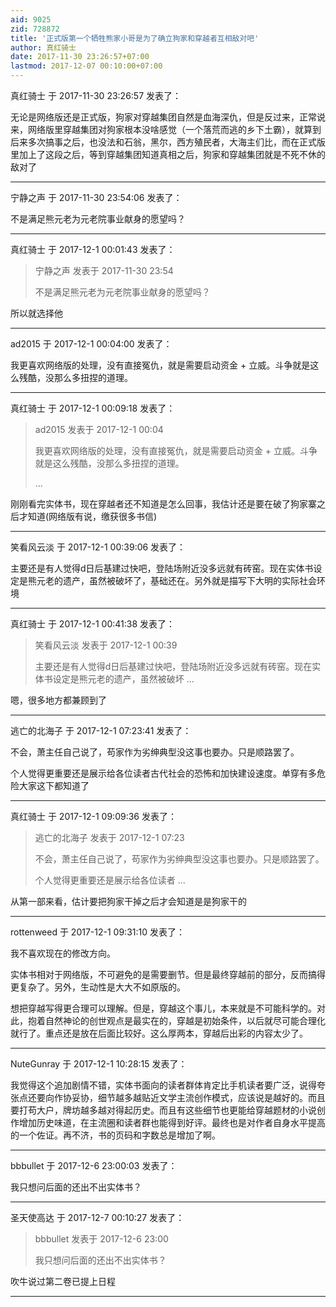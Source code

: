 ```yaml
---
aid: 9025
zid: 728872
title: '正式版第一个牺牲熊家小哥是为了确立狗家和穿越者互相敌对吧'
author: 真红骑士
date: 2017-11-30 23:26:57+07:00
lastmod: 2017-12-07 00:10:00+07:00
---
```


真红骑士 于 2017-11-30 23:26:57 发表了：

无论是网络版还是正式版，狗家对穿越集团自然是血海深仇，但是反过来，正常说来，网络版里穿越集团对狗家根本没啥感觉（一个落荒而逃的乡下土霸），就算到后来多次搞事之后，也没法和石翁，黑尔，西方殖民者，大海主们比，而在正式版里加上了这段之后，等到穿越集团知道真相之后，狗家和穿越集团就是不死不休的敌对了

---------

宁静之声 于 2017-11-30 23:54:06 发表了：

不是满足熊元老为元老院事业献身的愿望吗？

---------

真红骑士 于 2017-12-1 00:01:43 发表了：

> 宁静之声 发表于 2017-11-30 23:54
> 
> 不是满足熊元老为元老院事业献身的愿望吗？



所以就选择他

---------

ad2015 于 2017-12-1 00:04:00 发表了：

我更喜欢网络版的处理，没有直接冤仇，就是需要启动资金 \+ 立威。斗争就是这么残酷，没那么多扭捏的道理。

---------

真红骑士 于 2017-12-1 00:09:18 发表了：

> ad2015 发表于 2017-12-1 00:04
> 
> 我更喜欢网络版的处理，没有直接冤仇，就是需要启动资金 \+ 立威。斗争就是这么残酷，没那么多扭捏的道理。
> 
> ...



刚刚看完实体书，现在穿越者还不知道是怎么回事，我估计还是要在破了狗家寨之后才知道(网络版有说，缴获很多书信)

---------

笑看风云淡 于 2017-12-1 00:39:06 发表了：

主要还是有人觉得d日后基建过快吧，登陆场附近没多远就有砖窑。现在实体书设定是熊元老的遗产，虽然被破坏了，基础还在。另外就是描写下大明的实际社会环境

---------

真红骑士 于 2017-12-1 00:41:38 发表了：

> 笑看风云淡 发表于 2017-12-1 00:39
> 
> 主要还是有人觉得d日后基建过快吧，登陆场附近没多远就有砖窑。现在实体书设定是熊元老的遗产，虽然被破坏 ...



嗯，很多地方都兼顾到了

---------

逃亡的北海子 于 2017-12-1 07:23:41 发表了：

不会，萧主任自己说了，苟家作为劣绅典型没这事也要办。只是顺路罢了。

个人觉得更重要还是展示给各位读者古代社会的恐怖和加快建设速度。单穿有多危险大家这下都知道了

---------

真红骑士 于 2017-12-1 09:09:36 发表了：

> 逃亡的北海子 发表于 2017-12-1 07:23
> 
> 不会，萧主任自己说了，苟家作为劣绅典型没这事也要办。只是顺路罢了。
> 
> 个人觉得更重要还是展示给各位读者 ...



从第一部来看，估计要把狗家干掉之后才会知道是是狗家干的

---------

rottenweed 于 2017-12-1 09:31:10 发表了：

我不喜欢现在的修改方向。

实体书相对于网络版，不可避免的是需要删节。但是最终穿越前的部分，反而搞得更复杂了。另外，生动性是大大不如原版的。

想把穿越写得更合理可以理解。但是，穿越这个事儿，本来就是不可能科学的。对此，抱着自然神论的创世观点是最实在的，穿越是初始条件，以后就尽可能合理化就行了。重点还是放在后面比较好。这么厚两本，穿越后出彩的内容太少了。

---------

NuteGunray 于 2017-12-1 10:28:15 发表了：

我觉得这个追加剧情不错，实体书面向的读者群体肯定比手机读者要广泛，说得夸张点还要向作协妥协，细节越多越贴近文学主流创作模式，应该说是越好的。而且要打苟大户，牌坊越多越对得起历史。而且有这些细节也更能给穿越题材的小说创作增加历史味道，在主流圈和读者群也能得到好评。最终也是对作者自身水平提高的一个佐证。再不济，书的页码和字数总是增加了啊。

---------

bbbullet 于 2017-12-6 23:00:03 发表了：

我只想问后面的还出不出实体书？

---------

圣天使高达 于 2017-12-7 00:10:27 发表了：

> bbbullet 发表于 2017-12-6 23:00
> 
> 我只想问后面的还出不出实体书？



吹牛说过第二卷已提上日程

---------


